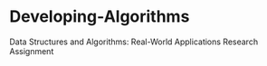 # Developing-Algorithms
Data Structures and Algorithms: Real-World Applications Research Assignment
